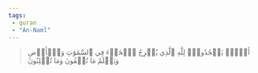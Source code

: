 ```yaml
---
tags: 
 - quran 
 - "An-Naml"
---
```


> أَلَّاۤ يَسۡجُدُواْۤ لِلَّهِ ٱلَّذِي يُخۡرِجُ ٱلۡخَبۡءَ فِي ٱلسَّمَٰوَٰتِ وَٱلۡأَرۡضِ وَيَعۡلَمُ مَا تُخۡفُونَ وَمَا تُعۡلِنُونَ
